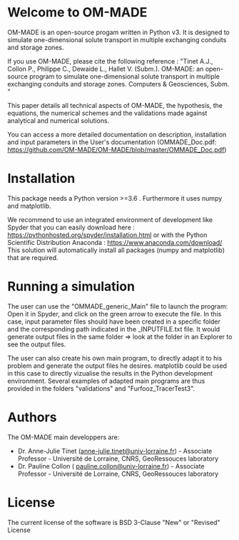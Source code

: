 # Welcome to OM-MADE

OM-MADE is an open-source progam written in Python v3. It is designed to simulate one-dimensional solute transport in multiple exchanging conduits and storage zones.

If you use OM-MADE, please cite the following reference : 
"Tinet A.J., Collon P., Philippe C., Dewaide L., Hallet V. (Subm.). OM-MADE: an open-source program to simulate one-dimensional solute transport in multiple exchanging conduits and storage zones. Computers & Geosciences, Subm. "

This paper details all technical aspects of OM-MADE, the hypothesis, the equations, the numerical schemes and the validations made against analytical and numerical solutions.

You can access a more detailed documentation on description, installation and input parameters in the User's documentation (OMMADE_Doc.pdf: https://github.com/OM-MADE/OM-MADE/blob/master/OMMADE_Doc.pdf)

# Installation

This package needs a Python version >=3.6 . Furthermore it uses numpy and matplotlib.

We recommend to use an integrated environment of development like Spyder that you can easily download here : https://pythonhosted.org/spyder/installation.html or with the Python Scientific Distribution Anaconda : https://www.anaconda.com/download/
This solution will automatically install all packages (numpy and matplotlib) that are required. 

# Running a simulation

The user can use the "OMMADE_generic_Main" file to launch the program: Open it in Spyder, and click on the 
green arrow to execute the file. In this case, input parameter files should have been created 
in a specific folder and the corresponding path indicated in the _INPUTFILE.txt file. 
It would generate output files in the same folder => look at the folder in an Explorer to see the output files.

The user can also create his own main program, to directly adapt it to his problem
and generate the output files he desires. matplotlib could be used in this case
to directly vizualise the results in the Python development environment. Several examples 
of adapted main programs are thus provided in the folders "validations" and "Furfooz_TracerTest3".

# Authors

The OM-MADE main developpers are: 
  - Dr. Anne-Julie Tinet (anne-julie.tinet@univ-lorraine.fr) - Associate Professor - Université de Lorraine, CNRS, GeoRessouces laboratory
  - Dr. Pauline Collon ( pauline.collon@univ-lorraine.fr) - Associate Professor - Université de Lorraine, CNRS, GeoRessouces laboratory
  
  # License
  
  The current license of the software is BSD 3-Clause "New" or "Revised" License
